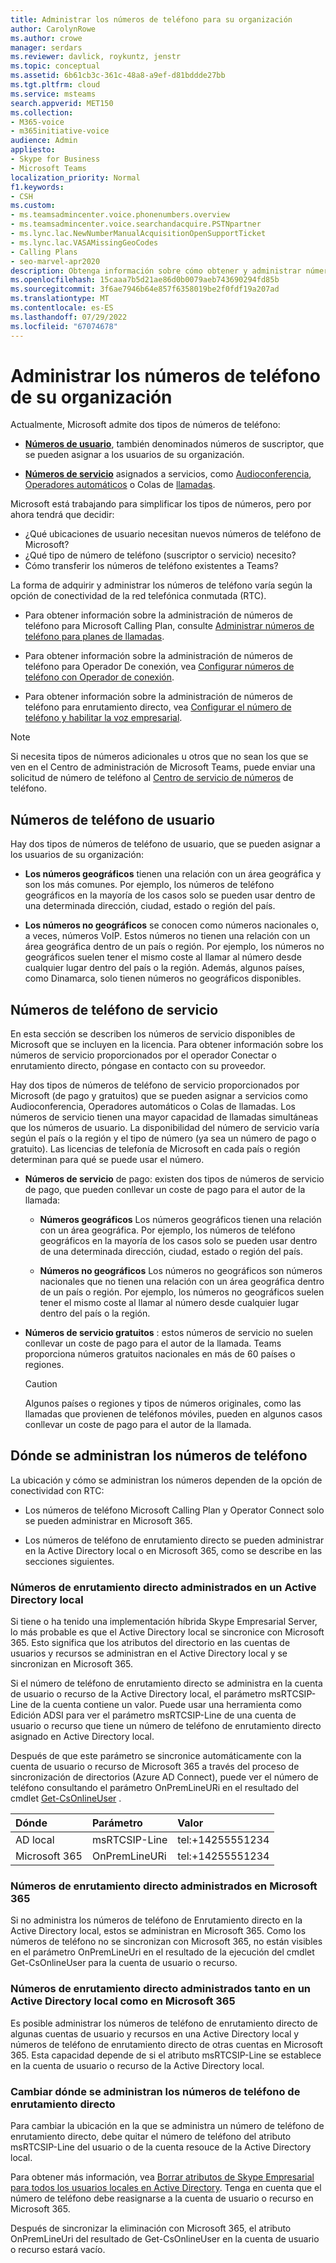 ```yaml
---
title: Administrar los números de teléfono para su organización
author: CarolynRowe
ms.author: crowe
manager: serdars
ms.reviewer: davlick, roykuntz, jenstr
ms.topic: conceptual
ms.assetid: 6b61cb3c-361c-48a8-a9ef-d81bddde27bb
ms.tgt.pltfrm: cloud
ms.service: msteams
search.appverid: MET150
ms.collection:
- M365-voice
- m365initiative-voice
audience: Admin
appliesto:
- Skype for Business
- Microsoft Teams
localization_priority: Normal
f1.keywords:
- CSH
ms.custom:
- ms.teamsadmincenter.voice.phonenumbers.overview
- ms.teamsadmincenter.voice.searchandacquire.PSTNpartner
- ms.lync.lac.NewNumberManualAcquisitionOpenSupportTicket
- ms.lync.lac.VASAMissingGeoCodes
- Calling Plans
- seo-marvel-apr2020
description: Obtenga información sobre cómo obtener y administrar números de teléfono de usuarios (suscriptores) y de servicio (de pago y gratuitos) para Microsoft Teams para su organización.
ms.openlocfilehash: 15caaa7b5d21ae86d0b0079aeb743690294fd85b
ms.sourcegitcommit: 3f6ae7946b64e857f6358019be2f0fdf19a207ad
ms.translationtype: MT
ms.contentlocale: es-ES
ms.lasthandoff: 07/29/2022
ms.locfileid: "67074678"
---
```

# <a name="manage-telephone-numbers-for-your-organization"></a>Administrar los números de teléfono de su organización

Actualmente, Microsoft admite dos tipos de números de teléfono: 

- [**Números de usuario**](#user-telephone-numbers), también denominados números de suscriptor, que se pueden asignar a los usuarios de su organización.

- [**Números de servicio**](#service-telephone-numbers) asignados a servicios, como [Audioconferencia](deploy-audio-conferencing-teams-landing-page.md), [Operadores automáticos](plan-auto-attendant-call-queue.md) o Colas de [llamadas](plan-auto-attendant-call-queue.md).

Microsoft está trabajando para simplificar los tipos de números, pero por ahora tendrá que decidir:

- ¿Qué ubicaciones de usuario necesitan nuevos números de teléfono de Microsoft?
- ¿Qué tipo de número de teléfono (suscriptor o servicio) necesito?
- Cómo transferir los números de teléfono existentes a Teams?

La forma de adquirir y administrar los números de teléfono varía según la opción de conectividad de la red telefónica conmutada (RTC).

- Para obtener información sobre la administración de números de teléfono para Microsoft Calling Plan, consulte [Administrar números de teléfono para planes de llamadas](manage-phone-numbers-for-your-organization/manage-phone-numbers-for-your-organization.md).

- Para obtener información sobre la administración de números de teléfono para Operador De conexión, vea [Configurar números de teléfono con Operador de conexión](operator-connect-configure.md#set-up-phone-numbers).

- Para obtener información sobre la administración de números de teléfono para enrutamiento directo, vea [Configurar el número de teléfono y habilitar la voz empresarial](direct-routing-enable-users.md#configure-the-phone-number-and-enable-enterprise-voice).


> [!NOTE]
> Si necesita tipos de números adicionales u otros que no sean los que se ven en el Centro de administración de Microsoft Teams, puede enviar una solicitud de número de teléfono al [Centro de servicio de números](https://pstnsd.powerappsportals.com/) de teléfono.

## <a name="user-telephone-numbers"></a>Números de teléfono de usuario

Hay dos tipos de números de teléfono de usuario, que se pueden asignar a los usuarios de su organización:  
    
- **Los números geográficos** tienen una relación con un área geográfica y son los más comunes. Por ejemplo, los números de teléfono geográficos en la mayoría de los casos solo se pueden usar dentro de una determinada dirección, ciudad, estado o región del país.
    
- **Los números no geográficos** se conocen como números nacionales o, a veces, números VoIP. Estos números no tienen una relación con un área geográfica dentro de un país o región. Por ejemplo, los números no geográficos suelen tener el mismo coste al llamar al número desde cualquier lugar dentro del país o la región. Además, algunos países, como Dinamarca, solo tienen números no geográficos disponibles.


## <a name="service-telephone-numbers"></a>Números de teléfono de servicio  

En esta sección se describen los números de servicio disponibles de Microsoft que se incluyen en la licencia. Para obtener información sobre los números de servicio proporcionados por el operador Conectar o enrutamiento directo, póngase en contacto con su proveedor. 

Hay dos tipos de números de teléfono de servicio proporcionados por Microsoft (de pago y gratuitos) que se pueden asignar a servicios como Audioconferencia, Operadores automáticos o Colas de llamadas. Los números de servicio tienen una mayor capacidad de llamadas simultáneas que los números de usuario. La disponibilidad del número de servicio varía según el país o la región y el tipo de número (ya sea un número de pago o gratuito). Las licencias de telefonía de Microsoft en cada país o región determinan para qué se puede usar el número.
    
 - **Números de servicio** de pago: existen dos tipos de números de servicio de pago, que pueden conllevar un coste de pago para el autor de la llamada:
    
   - **Números geográficos** Los números geográficos tienen una relación con un área geográfica. Por ejemplo, los números de teléfono geográficos en la mayoría de los casos solo se pueden usar dentro de una determinada dirección, ciudad, estado o región del país.
        
   - **Números no geográficos** Los números no geográficos son números nacionales que no tienen una relación con un área geográfica dentro de un país o región. Por ejemplo, los números no geográficos suelen tener el mismo coste al llamar al número desde cualquier lugar dentro del país o la región.
   
- **Números de servicio gratuitos** : estos números de servicio no suelen conllevar un coste de pago para el autor de la llamada. Teams proporciona números gratuitos nacionales en más de 60 países o regiones.
    
    > [!CAUTION]
    > Algunos países o regiones y tipos de números originales, como las llamadas que provienen de teléfonos móviles, pueden en algunos casos conllevar un coste de pago para el autor de la llamada. 

## <a name="where-phone-numbers-are-managed"></a>Dónde se administran los números de teléfono

La ubicación y cómo se administran los números dependen de la opción de conectividad con RTC:

- Los números de teléfono Microsoft Calling Plan y Operator Connect solo se pueden administrar en Microsoft 365.

- Los números de teléfono de enrutamiento directo se pueden administrar en la Active Directory local o en Microsoft 365, como se describe en las secciones siguientes.

### <a name="direct-routing-numbers-managed-in-an-on-premises-active-directory"></a>Números de enrutamiento directo administrados en un Active Directory local

Si tiene o ha tenido una implementación híbrida Skype Empresarial Server, lo más probable es que el Active Directory local se sincronice con Microsoft 365. Esto significa que los atributos del directorio en las cuentas de usuarios y recursos se administran en el Active Directory local y se sincronizan en Microsoft 365.

Si el número de teléfono de enrutamiento directo se administra en la cuenta de usuario o recurso de la Active Directory local, el parámetro msRTCSIP-Line de la cuenta contiene un valor. Puede usar una herramienta como Edición ADSI para ver el parámetro msRTCSIP-Line de una cuenta de usuario o recurso que tiene un número de teléfono de enrutamiento directo asignado en Active Directory local.   

Después de que este parámetro se sincronice automáticamente con la cuenta de usuario o recurso de Microsoft 365 a través del proceso de sincronización de directorios (Azure AD Connect), puede ver el número de teléfono consultando el parámetro OnPremLineURi en el resultado del cmdlet [Get-CsOnlineUser](/powershell/module/skype/get-csonlineuser) .

| Dónde | Parámetro | Valor |
| :------------| :-------| :---------|
| AD local | msRTCSIP-Line | tel:+14255551234 |
| Microsoft 365 | OnPremLineURi | tel:+14255551234 |

### <a name="direct-routing-numbers-managed-in-microsoft-365"></a>Números de enrutamiento directo administrados en Microsoft 365

Si no administra los números de teléfono de Enrutamiento directo en la Active Directory local, estos se administran en Microsoft 365. Como los números de teléfono no se sincronizan con Microsoft 365, no están visibles en el parámetro OnPremLineUri en el resultado de la ejecución del cmdlet Get-CsOnlineUser para la cuenta de usuario o recurso.

### <a name="direct-routing-numbers-managed-in-both-an-on-premises-active-directory-and-microsoft-365"></a>Números de enrutamiento directo administrados tanto en un Active Directory local como en Microsoft 365

Es posible administrar los números de teléfono de enrutamiento directo de algunas cuentas de usuario y recursos en una Active Directory local y números de teléfono de enrutamiento directo de otras cuentas en Microsoft 365. Esta capacidad depende de si el atributo msRTCSIP-Line se establece en la cuenta de usuario o recurso de la Active Directory local.    

### <a name="change-where-direct-routing-phone-numbers-are-managed"></a>Cambiar dónde se administran los números de teléfono de enrutamiento directo

Para cambiar la ubicación en la que se administra un número de teléfono de enrutamiento directo, debe quitar el número de teléfono del atributo msRTCSIP-Line del usuario o de la cuenta resouce de la Active Directory local.   

Para obtener más información, vea [Borrar atributos de Skype Empresarial para todos los usuarios locales en Active Directory](/skypeforbusiness/hybrid/cloud-consolidation-managing-attributes#method-2---clear-skype-for-business-attributes-for-all-on-premises-users-in-active-directory.md). Tenga en cuenta que el número de teléfono debe reasignarse a la cuenta de usuario o recurso en Microsoft 365.

Después de sincronizar la eliminación con Microsoft 365, el atributo OnPremLineUri del resultado de Get-CsOnlineUser en la cuenta de usuario o recurso estará vacío. 

